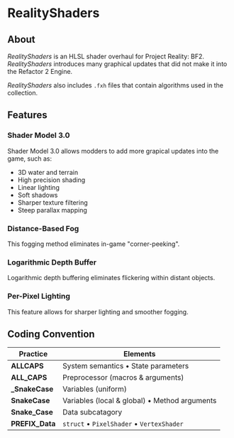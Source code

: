 
# RealityShaders

## About

*RealityShaders* is an HLSL shader overhaul for Project Reality: BF2. *RealityShaders* introduces many graphical updates that did not make it into the Refactor 2 Engine.

*RealityShaders* also includes `.fxh` files that contain algorithms used in the collection.

## Features

### Shader Model 3.0

Shader Model 3.0 allows modders to add more grapical updates into the game, such as:

- 3D water and terrain
- High precision shading
- Linear lighting
- Soft shadows
- Sharper texture filtering
- Steep parallax mapping

### Distance-Based Fog

This fogging method eliminates in-game "corner-peeking".

### Logarithmic Depth Buffer

Logarithmic depth buffering eliminates flickering within distant objects.

### Per-Pixel Lighting

This feature allows for sharper lighting and smoother fogging.

## Coding Convention

Practice | Elements
-------- | --------
**ALLCAPS** | System semantics • State parameters
**ALL_CAPS** | Preprocessor (macros & arguments)
**_SnakeCase** | Variables (uniform)
**SnakeCase** | Variables (local & global) • Method arguments
**Snake_Case** | Data subcatagory
**PREFIX_Data** | `struct` • `PixelShader` • `VertexShader`
